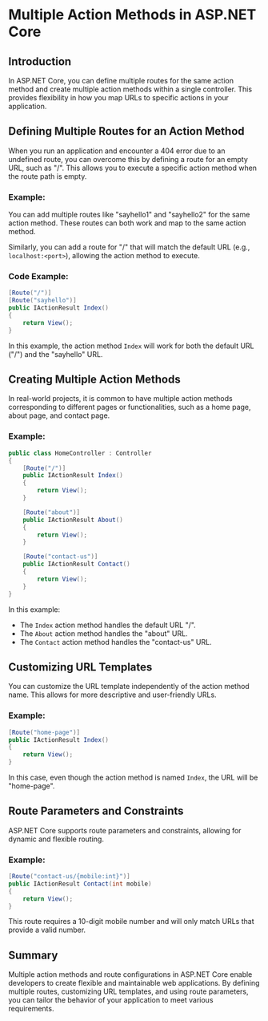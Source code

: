 
# Multiple Action Methods in ASP.NET Core

## Introduction
In ASP.NET Core, you can define multiple routes for the same action method and create multiple action methods within a single controller. This provides flexibility in how you map URLs to specific actions in your application.

## Defining Multiple Routes for an Action Method
When you run an application and encounter a 404 error due to an undefined route, you can overcome this by defining a route for an empty URL, such as "/". This allows you to execute a specific action method when the route path is empty.

### Example:
You can add multiple routes like "sayhello1" and "sayhello2" for the same action method. These routes can both work and map to the same action method.

Similarly, you can add a route for "/" that will match the default URL (e.g., `localhost:<port>`), allowing the action method to execute.

### Code Example:
```csharp
[Route("/")]
[Route("sayhello")]
public IActionResult Index()
{
    return View();
}
```

In this example, the action method `Index` will work for both the default URL ("/") and the "sayhello" URL.

## Creating Multiple Action Methods
In real-world projects, it is common to have multiple action methods corresponding to different pages or functionalities, such as a home page, about page, and contact page.

### Example:
```csharp
public class HomeController : Controller
{
    [Route("/")]
    public IActionResult Index()
    {
        return View();
    }

    [Route("about")]
    public IActionResult About()
    {
        return View();
    }

    [Route("contact-us")]
    public IActionResult Contact()
    {
        return View();
    }
}
```

In this example:
- The `Index` action method handles the default URL "/".
- The `About` action method handles the "about" URL.
- The `Contact` action method handles the "contact-us" URL.

## Customizing URL Templates
You can customize the URL template independently of the action method name. This allows for more descriptive and user-friendly URLs.

### Example:
```csharp
[Route("home-page")]
public IActionResult Index()
{
    return View();
}
```

In this case, even though the action method is named `Index`, the URL will be "home-page".

## Route Parameters and Constraints
ASP.NET Core supports route parameters and constraints, allowing for dynamic and flexible routing.

### Example:
```csharp
[Route("contact-us/{mobile:int}")]
public IActionResult Contact(int mobile)
{
    return View();
}
```

This route requires a 10-digit mobile number and will only match URLs that provide a valid number.

## Summary
Multiple action methods and route configurations in ASP.NET Core enable developers to create flexible and maintainable web applications. By defining multiple routes, customizing URL templates, and using route parameters, you can tailor the behavior of your application to meet various requirements.


